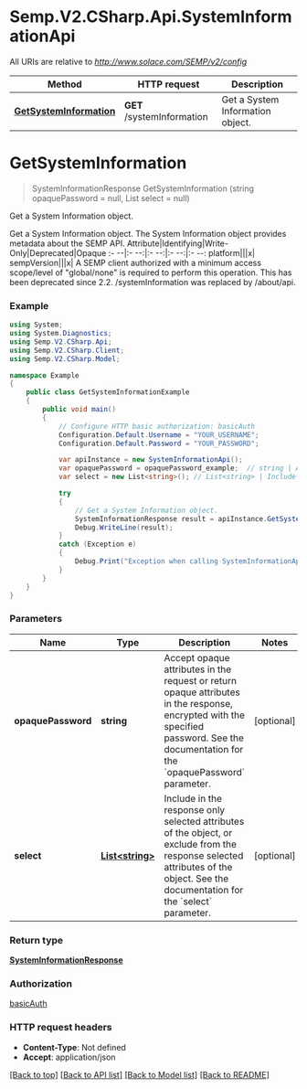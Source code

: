 # Semp.V2.CSharp.Api.SystemInformationApi

All URIs are relative to *http://www.solace.com/SEMP/v2/config*

Method | HTTP request | Description
------------- | ------------- | -------------
[**GetSystemInformation**](SystemInformationApi.md#getsysteminformation) | **GET** /systemInformation | Get a System Information object.

<a name="getsysteminformation"></a>
# **GetSystemInformation**
> SystemInformationResponse GetSystemInformation (string opaquePassword = null, List<string> select = null)

Get a System Information object.

Get a System Information object.  The System Information object provides metadata about the SEMP API.   Attribute|Identifying|Write-Only|Deprecated|Opaque :- --|:- --:|:- --:|:- --:|:- --: platform|||x| sempVersion|||x|    A SEMP client authorized with a minimum access scope/level of \"global/none\" is required to perform this operation.  This has been deprecated since 2.2. /systemInformation was replaced by /about/api.

### Example
```csharp
using System;
using System.Diagnostics;
using Semp.V2.CSharp.Api;
using Semp.V2.CSharp.Client;
using Semp.V2.CSharp.Model;

namespace Example
{
    public class GetSystemInformationExample
    {
        public void main()
        {
            // Configure HTTP basic authorization: basicAuth
            Configuration.Default.Username = "YOUR_USERNAME";
            Configuration.Default.Password = "YOUR_PASSWORD";

            var apiInstance = new SystemInformationApi();
            var opaquePassword = opaquePassword_example;  // string | Accept opaque attributes in the request or return opaque attributes in the response, encrypted with the specified password. See the documentation for the `opaquePassword` parameter. (optional) 
            var select = new List<string>(); // List<string> | Include in the response only selected attributes of the object, or exclude from the response selected attributes of the object. See the documentation for the `select` parameter. (optional) 

            try
            {
                // Get a System Information object.
                SystemInformationResponse result = apiInstance.GetSystemInformation(opaquePassword, select);
                Debug.WriteLine(result);
            }
            catch (Exception e)
            {
                Debug.Print("Exception when calling SystemInformationApi.GetSystemInformation: " + e.Message );
            }
        }
    }
}
```

### Parameters

Name | Type | Description  | Notes
------------- | ------------- | ------------- | -------------
 **opaquePassword** | **string**| Accept opaque attributes in the request or return opaque attributes in the response, encrypted with the specified password. See the documentation for the &#x60;opaquePassword&#x60; parameter. | [optional] 
 **select** | [**List&lt;string&gt;**](string.md)| Include in the response only selected attributes of the object, or exclude from the response selected attributes of the object. See the documentation for the &#x60;select&#x60; parameter. | [optional] 

### Return type

[**SystemInformationResponse**](SystemInformationResponse.md)

### Authorization

[basicAuth](../README.md#basicAuth)

### HTTP request headers

 - **Content-Type**: Not defined
 - **Accept**: application/json

[[Back to top]](#) [[Back to API list]](../README.md#documentation-for-api-endpoints) [[Back to Model list]](../README.md#documentation-for-models) [[Back to README]](../README.md)
